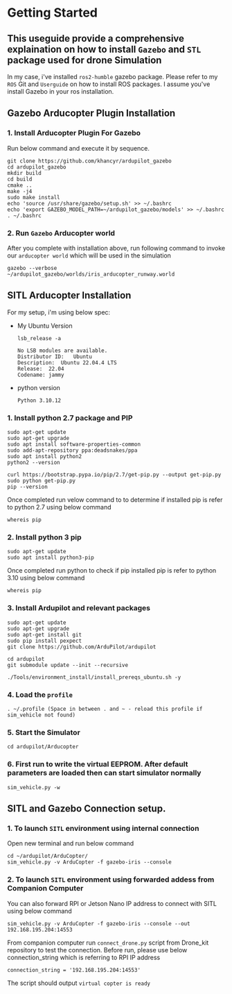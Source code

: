 # Getting Started

## This useguide provide a comprehensive explaination on how to install `Gazebo` and `STL` package used for drone Simulation

In my case, i've installed `ros2-humble` gazebo package. Please refer to my `ROS` Git and `Userguide` on how to install ROS packages.  I assume you've install
Gazebo in your ros installation.


## Gazebo Arducopter Plugin Installation
### 1. Install Arducopter Plugin For Gazebo

Run below command and execute it by sequence.
```
git clone https://github.com/khancyr/ardupilot_gazebo
cd ardupilot_gazebo
mkdir build
cd build
cmake ..
make -j4
sudo make install
echo 'source /usr/share/gazebo/setup.sh' >> ~/.bashrc
echo 'export GAZEBO_MODEL_PATH=~/ardupilot_gazebo/models' >> ~/.bashrc
. ~/.bashrc
```

### 2. Run `Gazebo` Arducopter world

After you complete with installation above, run following command to invoke our `arducopter world` which will be used in the simulation
```
gazebo --verbose ~/ardupilot_gazebo/worlds/iris_arducopter_runway.world 
```

## SITL Arducopter Installation
For my setup, i'm using below spec:

* My Ubuntu Version
  ```
  lsb_release -a
  ```
  ```
  No LSB modules are available.
  Distributor ID:	Ubuntu
  Description:	Ubuntu 22.04.4 LTS
  Release:	22.04
  Codename:	jammy
  ```
* python version
  ```
  Python 3.10.12
  ```

### 1. Install python 2.7 package and PIP
```
sudo apt-get update
sudo apt-get upgrade
sudo apt install software-properties-common
sudo add-apt-repository ppa:deadsnakes/ppa
sudo apt install python2
python2 --version
```

```
curl https://bootstrap.pypa.io/pip/2.7/get-pip.py --output get-pip.py
sudo python get-pip.py
pip --version
```

Once completed run velow command to to determine if installed pip is refer to python 2.7 using below command
```
whereis pip
```

### 2. Install python 3 pip
```
sudo apt-get update
sudo apt install python3-pip
```

Once completed run python to check if pip installed pip is refer to python 3.10 using below command
```
whereis pip
```

### 3. Install Ardupilot and relevant packages
```
sudo apt-get update
sudo apt-get upgrade
sudo apt-get install git
sudo pip install pexpect 
git clone https://github.com/ArduPilot/ardupilot

cd ardupilot
git submodule update --init --recursive

./Tools/environment_install/install_prereqs_ubuntu.sh -y
```

### 4. Load the `profile`
```
. ~/.profile (Space in between . and ~ - reload this profile if sim_vehicle not found)
```

### 5. Start the Simulator
```
cd ardupilot/Arducopter
```

### 6. First run to write the virtual EEPROM. After default parameters are loaded then can start simulator normally
```
sim_vehicle.py -w
```

## SITL and Gazebo Connection setup.

### 1. To launch `SITL` environment using internal connection

Open new terminal and run below command
```
cd ~/ardupilot/ArduCopter/
sim_vehicle.py -v ArduCopter -f gazebo-iris --console
```

### 2. To launch `SITL` environment using forwarded addess from Companion Computer

You can also forward RPI or Jetson Nano IP address to connect with SITL using below command
```
sim_vehicle.py -v ArduCopter -f gazebo-iris --console --out 192.168.195.204:14553
```
From companion computer run `connect_drone.py` script from Drone_kit repository to test the connection. Before run, please use below connection_string which is referring to RPI IP address
```
connection_string = '192.168.195.204:14553'
```

The script should output `virtual copter is ready`



